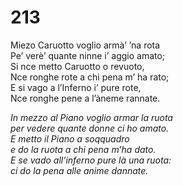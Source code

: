 # 213
  
Miezo Caruotto voglio armà’ ’na rota  
Pe’ verè’ quante ninne i’ aggio amato;  
Si nce metto Caruotto o revuoto,  
Nce ronghe rote a chi pena m’ ha rato;  
E si vago a l’Inferno i’ pure rote,  
Nce ronghe pene a l’àneme rannate.

*In mezzo al Piano voglio armar la ruota  
per vedere quante donne ci ho amato.  
E metto il Piano a soqquadro  
e do la ruota a chi pena m’ha dato.  
E se vado all’inferno pure là una ruota:  
ci do la pena alle anime dannate.*


